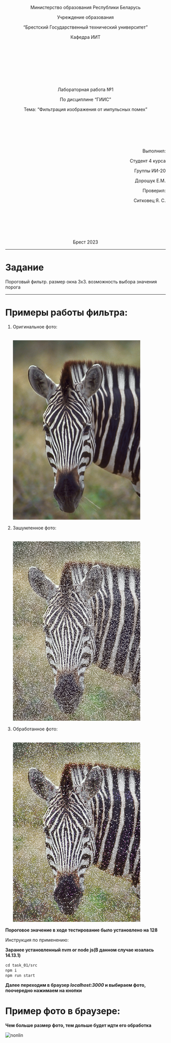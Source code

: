 <p align="center"> Министерство образования Республики Беларусь</p>
<p align="center">Учреждение образования</p>
<p align="center">“Брестский Государственный технический университет”</p>
<p align="center">Кафедра ИИТ</p>
<br><br><br><br><br><br><br>
<p align="center">Лабораторная работа №1</p>
<p align="center">По дисциплине “ГИИС”</p>
<p align="center">Тема: “Фильтрация изображения от импульсных помех”</p>
<br><br><br><br><br>
<p align="right">Выполнил:</p>
<p align="right">Студент 4 курса</p>
<p align="right">Группы ИИ-20</p>
<p align="right">Дорошук Е.М.</p>
<p align="right">Проверил:</p>
<p align="right">Ситковец Я. С.</p>
<br><br><br><br><br>
<p align="center">Брест 2023</p>

---

# Задание

Пороговый фильтр. размер окна 3х3. возможность выбора значения порога

---

# Примеры работы фильтра:

1. Оригинальное фото:
   <br><br><br>
   ![nonlin](pictures/input.png)

2. Зашумленное фото:
   <br><br><br>
   ![nonlin](pictures/noise_input.png)

3. Обработанное фото:
   <br><br><br>
   ![nonlin](pictures/clear_input.png)

**Пороговое значение в ходе тестирование было установлено на 128**

Инструкция по применению:

**Заранее установленный nvm or node js(В данном случае юзалась 14.13.1)**

```
cd task_01/src
npm i
npm run start
```

**Далее переходим в браузер _localhost:3000_ и выбираем фото, поочередно нажимаем на кнопки**

# Пример фото в браузере:

**Чем больше размер фото, тем дольше будет идти его обработка**

![nonlin](pictures/interface.png)
